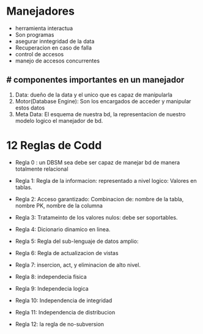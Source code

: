# Manejadores
- herramienta interactua
- Son programas 
- asegurar inntegridad de la data
- Recuperacion en caso de falla
- control de accesos 
- manejo de accesos concurrentes

## # componentes importantes en un manejador
1. Data: dueño de la data y el unico que es capaz de manipularla
2. Motor(Database Engine): Son los encargados de acceder  y manipular estos datos 
3. Meta Data: El esquema de nuestra bd, la representacion de nuestro modelo logico el manejador de bd.

# 12 Reglas de Codd
- Regla 0 : un DBSM sea debe ser capaz de manejar bd de manera totalmente relacional

- Regla 1: Regla de la informacion: representado a nivel logico: Valores en tablas.

- Regla 2: Acceso garantizado: Combinacion de: nombre de la tabla, nombre PK, nombre de la columna

- Regla 3: Tratameinto de los valores nulos: debe ser soportables.

- Regla 4: Dicionario dinamico en linea.

- Regla 5: Regla del sub-lenguaje de datos amplio:

- Regla 6: Regla de actualizacion de vistas

- Regla 7: insercion, act, y eliminacion de alto nivel.

- Regla 8: independecia fisica

- Regla 9: Independecia logica

- Regla 10: Independencia de integridad

- Regla 11: Independencia de distribucion

- Regla 12: la regla de no-subversion


